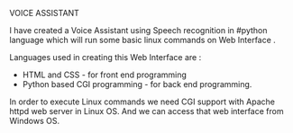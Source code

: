 VOICE ASSISTANT 

I have created a Voice Assistant using Speech recognition in #python language which will run some basic linux commands on Web Interface .

Languages used in creating this Web Interface are :
- HTML and CSS - for front end programming
- Python based CGI programming - for back end programming.

In order to execute Linux commands we need CGI support with Apache httpd web server in Linux OS. And we can access that web interface from Windows OS.
